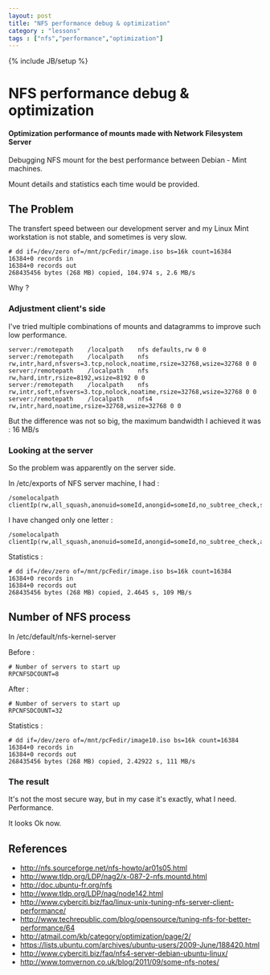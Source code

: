 ```yaml
---
layout: post
title: "NFS performance debug & optimization"
category : "lessons"
tags : ["nfs","performance","optimization"]
---
```


{% include JB/setup %}
 
# NFS performance debug & optimization

#### Optimization performance of mounts made with Network Filesystem Server

Debugging NFS mount for the best performance between Debian - Mint machines.

Mount details and statistics each time would be provided.

## The Problem 

The transfert speed between our development server and my Linux Mint workstation is not stable, and sometimes is very slow.

    # dd if=/dev/zero of=/mnt/pcFedir/image.iso bs=16k count=16384
    16384+0 records in
    16384+0 records out
    268435456 bytes (268 MB) copied, 104.974 s, 2.6 MB/s

Why ?

### Adjustment client's side

I've tried multiple combinations of mounts and datagramms to improve such low performance.

    server:/remotepath    /localpath    nfs defaults,rw 0 0
    server:/remotepath    /localpath    nfs rw,intr,hard,nfsvers=3.tcp,nolock,noatime,rsize=32768,wsize=32768 0 0
    server:/remotepath    /localpath    nfs rw,hard,intr,rsize=8192,wsize=8192 0 0
    server:/remotepath    /localpath    nfs rw,intr,soft,nfsvers=3.tcp,nolock,noatime,rsize=32768,wsize=32768 0 0
    server:/remotepath    /localpath    nfs4 rw,intr,hard,noatime,rsize=32768,wsize=32768 0 0
    
But the difference was not so big, the maximum bandwidth I achieved it was : 16 MB/s

### Looking at the server

So the problem was apparently on the server side. 

In /etc/exports of NFS server machine, I had :

    /somelocalpath clientIp(rw,all_squash,anonuid=someId,anongid=someId,no_subtree_check,sync)
    
I have changed only one letter :    

    /somelocalpath clientIp(rw,all_squash,anonuid=someId,anongid=someId,no_subtree_check,async)
    
Statistics :

    # dd if=/dev/zero of=/mnt/pcFedir/image.iso bs=16k count=16384
    16384+0 records in
    16384+0 records out
    268435456 bytes (268 MB) copied, 2.4645 s, 109 MB/s

## Number of NFS process

In /etc/default/nfs-kernel-server

Before :

    # Number of servers to start up
    RPCNFSDCOUNT=8
    
After :

    # Number of servers to start up
    RPCNFSDCOUNT=32

Statistics :

    # dd if=/dev/zero of=/mnt/pcFedir/image10.iso bs=16k count=16384
    16384+0 records in
    16384+0 records out
    268435456 bytes (268 MB) copied, 2.42922 s, 111 MB/s

### The result

It's not the most secure way, but in my case it's exactly, what I need. Performance.

It looks Ok now.

## References

* http://nfs.sourceforge.net/nfs-howto/ar01s05.html
* http://www.tldp.org/LDP/nag2/x-087-2-nfs.mountd.html
* http://doc.ubuntu-fr.org/nfs
* http://www.tldp.org/LDP/nag/node142.html
* http://www.cyberciti.biz/faq/linux-unix-tuning-nfs-server-client-performance/
* http://www.techrepublic.com/blog/opensource/tuning-nfs-for-better-performance/64
* http://atmail.com/kb/category/optimization/page/2/
* https://lists.ubuntu.com/archives/ubuntu-users/2009-June/188420.html
* http://www.cyberciti.biz/faq/nfs4-server-debian-ubuntu-linux/
* http://www.tomvernon.co.uk/blog/2011/09/some-nfs-notes/
